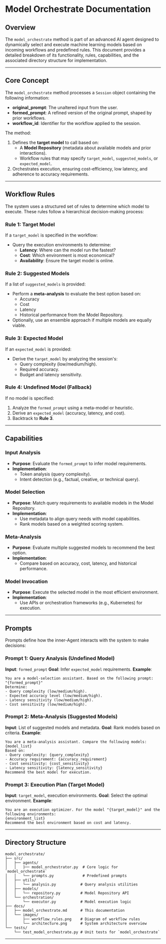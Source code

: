 # Model Orchestrate Documentation

## Overview
The `model_orchestrate` method is part of an advanced AI agent designed to dynamically select and execute machine learning models based on incoming workflows and predefined rules. This document provides a detailed breakdown of its functionality, rules, capabilities, and the associated directory structure for implementation.

---

## **Core Concept**
The `model_orchestrate` method processes a `Session` object containing the following information:
- **original_prompt**: The unaltered input from the user.
- **formed_prompt**: A refined version of the original prompt, shaped by prior workflows.
- **workflow_id**: Identifier for the workflow applied to the session.

The method:
1. Defines the **target model** to call based on:
   - A **Model Repository** (metadata about available models and prior interactions).
   - Workflow rules that may specify `target_model`, `suggested_models`, or `expected_model`.
2. Orchestrates execution, ensuring cost-efficiency, low latency, and adherence to accuracy requirements.

---

## **Workflow Rules**
The system uses a structured set of rules to determine which model to execute. These rules follow a hierarchical decision-making process:

### **Rule 1: Target Model**
If a `target_model` is specified in the workflow:
- Query the execution environments to determine:
  - **Latency**: Where can the model run the fastest?
  - **Cost**: Which environment is most economical?
  - **Availability**: Ensure the target model is online.

### **Rule 2: Suggested Models**
If a list of `suggested_models` is provided:
- Perform a **meta-analysis** to evaluate the best option based on:
  - Accuracy
  - Cost
  - Latency
  - Historical performance from the Model Repository.
- Optionally, use an ensemble approach if multiple models are equally viable.

### **Rule 3: Expected Model**
If an `expected_model` is provided:
- Derive the `target_model` by analyzing the session's:
  - Query complexity (low/medium/high).
  - Required accuracy.
  - Budget and latency sensitivity.

### **Rule 4: Undefined Model (Fallback)**
If no model is specified:
1. Analyze the `formed_prompt` using a meta-model or heuristic.
2. Derive an `expected_model` (accuracy, latency, and cost).
3. Backtrack to **Rule 3**.

---

## **Capabilities**
### **Input Analysis**
- **Purpose**: Evaluate the `formed_prompt` to infer model requirements.
- **Implementation**:
  - Token analysis (query complexity).
  - Intent detection (e.g., factual, creative, or technical query).

### **Model Selection**
- **Purpose**: Match query requirements to available models in the Model Repository.
- **Implementation**:
  - Use metadata to align query needs with model capabilities.
  - Rank models based on a weighted scoring system.

### **Meta-Analysis**
- **Purpose**: Evaluate multiple suggested models to recommend the best option.
- **Implementation**:
  - Compare based on accuracy, cost, latency, and historical performance.

### **Model Invocation**
- **Purpose**: Execute the selected model in the most efficient environment.
- **Implementation**:
  - Use APIs or orchestration frameworks (e.g., Kubernetes) for execution.

---

## **Prompts**
Prompts define how the inner-Agent interacts with the system to make decisions:

### Prompt 1: Query Analysis (Undefined Model)
**Input**: `formed_prompt`
**Goal**: Infer `expected_model` requirements.
**Example**:
```
You are a model-selection assistant. Based on the following prompt:
"{formed_prompt}"
Determine:
- Query complexity (low/medium/high).
- Expected accuracy level (low/medium/high).
- Latency sensitivity (low/medium/high).
- Cost sensitivity (low/medium/high).
```

### Prompt 2: Meta-Analysis (Suggested Models)
**Input**: List of suggested models and metadata.
**Goal**: Rank models based on criteria.
**Example**:
```
You are a meta-analysis assistant. Compare the following models:
{model_list}
Based on:
- Query complexity: {query_complexity}
- Accuracy requirement: {accuracy_requirement}
- Cost sensitivity: {cost_sensitivity}
- Latency sensitivity: {latency_sensitivity}
Recommend the best model for execution.
```

### Prompt 3: Execution Plan (Target Model)
**Input**: `target_model`, execution environments.
**Goal**: Select the optimal environment.
**Example**:
```
You are an execution optimizer. For the model "{target_model}" and the following environments:
{environment_list}
Recommend the best environment based on cost and latency.
```

---

## **Directory Structure**
```
model_orchestrate/
├── src/
│   ├── agents/
│   │   ├── model_orchestrator.py  # Core logic for `model_orchestrate`
│   │   └── prompts.py             # Predefined prompts
│   ├── utils/
│   │   └── analysis.py           # Query analysis utilities
│   ├── models/
│   │   └── repository.py         # Model Repository API
│   └── orchestration/
│       └── executor.py           # Model execution logic
├── docs/
│   ├── model_orchestrate.md      # This documentation
│   └── images/
│       ├── workflow_rules.png    # Diagram of workflow rules
│       └── architecture.png      # System architecture overview
└── tests/
    └── test_model_orchestrate.py # Unit tests for `model_orchestrate`
```

---


